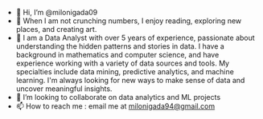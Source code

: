 - 👋 Hi, I’m @milonigada09
- 👀 When I am not crunching numbers, I enjoy reading, exploring new places, and creating art.
- 🌱 I am a Data Analyst with over 5 years of experience, passionate about understanding the hidden patterns and stories in data. I have a background in mathematics and computer science, and have experience working with a variety of data sources and tools. My specialties include data mining, predictive analytics, and machine learning. I'm always looking for new ways to make sense of data and uncover meaningful insights.
- 💞️ I’m looking to collaborate on data analytics and ML projects
- 📫 How to reach me : email me at milonigada94@gmail.com

<!---
milonigada09/milonigada09 is a ✨ special ✨ repository because its `README.md` (this file) appears on your GitHub profile.
You can click the Preview link to take a look at your changes.
--->
